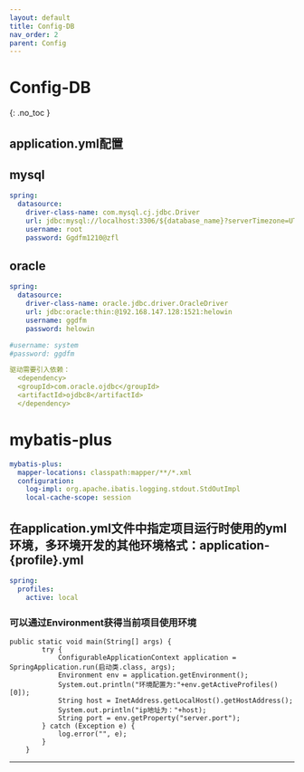 ```yaml
---
layout: default
title: Config-DB
nav_order: 2
parent: Config
---
```


# Config-DB
{: .no_toc }


## application.yml配置
## mysql
```yaml
spring:
  datasource:
    driver-class-name: com.mysql.cj.jdbc.Driver
    url: jdbc:mysql://localhost:3306/${database_name}?serverTimezone=UTC
    username: root
    password: Ggdfm1210@zfl
```

## oracle
````yaml
spring:
  datasource:
    driver-class-name: oracle.jdbc.driver.OracleDriver
    url: jdbc:oracle:thin:@192.168.147.128:1521:helowin
    username: ggdfm
    password: helowin

#username: system
#password: ggdfm

驱动需要引入依赖：
  <dependency>
  <groupId>com.oracle.ojdbc</groupId>
  <artifactId>ojdbc8</artifactId>
  </dependency>
````
# mybatis-plus
````yaml
mybatis-plus:
  mapper-locations: classpath:mapper/**/*.xml
  configuration:
    log-impl: org.apache.ibatis.logging.stdout.StdOutImpl
    local-cache-scope: session
````

## 在application.yml文件中指定项目运行时使用的yml环境，多环境开发的其他环境格式：application-{profile}.yml
````yaml
spring:
  profiles:
    active: local
````
### 可以通过Environment获得当前项目使用环境
````
public static void main(String[] args) {
        try {
            ConfigurableApplicationContext application = SpringApplication.run(启动类.class, args);
            Environment env = application.getEnvironment();
            System.out.println("环境配置为:"+env.getActiveProfiles()[0]);
            String host = InetAddress.getLocalHost().getHostAddress();
            System.out.println("ip地址为："+host);
            String port = env.getProperty("server.port");
        } catch (Exception e) {
            log.error("", e);
        }
    }
````
---




